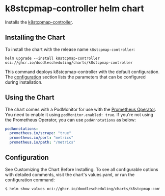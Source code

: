 # k8stcpmap-controller helm chart

Installs the [k8stcpmap-controller](https://github.com/DoodleScheduling/k8stcpmap-controller).

## Installing the Chart

To install the chart with the release name `k8stcpmap-controller`:

```console
helm upgrade --install k8stcpmap-controller oci://ghcr.io/doodlescheduling/charts/k8stcpmap-controller
```

This command deploys k8stcpmap-controller with the default configuration. The [configuration](#configuration) section lists the parameters that can be configured during installation.

## Using the Chart

The chart comes with a PodMonitor for use with the [Prometheus Operator](https://github.com/helm/charts/tree/master/stable/prometheus-operator).
You need to enable it using `podMonitor.enabled: true`.
If you're not using the Prometheus Operator, you can use `podAnnotations` as below:

```yaml
podAnnotations:
  prometheus.io/scrape: "true"
  prometheus.io/port: "metrics"
  prometheus.io/path: "/metrics"
```

## Configuration

See Customizing the Chart Before Installing. To see all configurable options with detailed comments, visit the chart's values.yaml, or run the configuration command:

```sh
$ helm show values oci://ghcr.io/doodlescheduling/charts/k8stcpmap-controller
```
